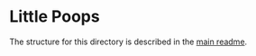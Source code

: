 # Little Poops #
The structure for this directory is described in the [main readme](../README.md#littlepoops).

